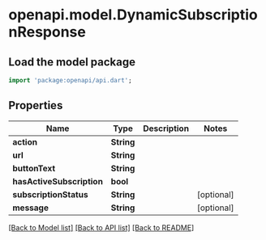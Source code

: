 # openapi.model.DynamicSubscriptionResponse

## Load the model package
```dart
import 'package:openapi/api.dart';
```

## Properties
Name | Type | Description | Notes
------------ | ------------- | ------------- | -------------
**action** | **String** |  | 
**url** | **String** |  | 
**buttonText** | **String** |  | 
**hasActiveSubscription** | **bool** |  | 
**subscriptionStatus** | **String** |  | [optional] 
**message** | **String** |  | [optional] 

[[Back to Model list]](../README.md#documentation-for-models) [[Back to API list]](../README.md#documentation-for-api-endpoints) [[Back to README]](../README.md)


